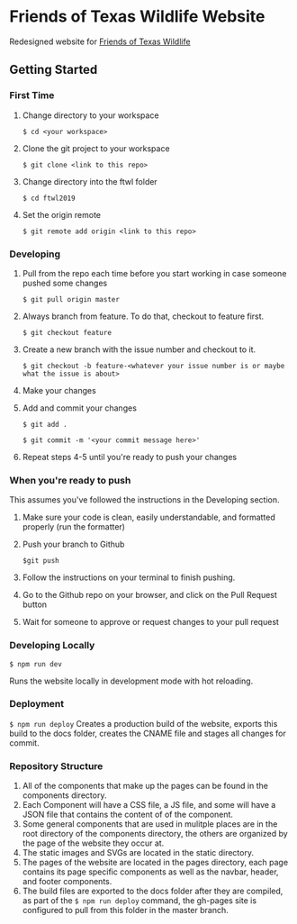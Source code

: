 # Friends of Texas Wildlife Website

Redesigned website for [Friends of Texas Wildlife](https://ftwl.org)

## Getting Started

### First Time

1. Change directory to your workspace

    ```$ cd <your workspace>```

2. Clone the git project to your workspace

    ```$ git clone <link to this repo>```

3. Change directory into the ftwl folder

    ```$ cd ftwl2019```

4. Set the origin remote

    ```$ git remote add origin <link to this repo>```

### Developing

1. Pull from the repo each time before you start working in case someone pushed some changes

   ```$ git pull origin master```

2. Always branch from feature. To do that, checkout to feature first.

   ```$ git checkout feature```

3. Create a new branch with the issue number and checkout to it.

    ```$ git checkout -b feature-<whatever your issue number is or maybe what the issue is about>```

4. Make your changes
5. Add and commit your changes

    `$ git add .`

    `$ git commit -m '<your commit message here>'`

6. Repeat steps 4-5 until you're ready to push your changes

### When you're ready to push

This assumes you've followed the instructions in the Developing section.

1. Make sure your code is clean, easily understandable, and formatted properly (run the formatter)
2. Push your branch to Github

    `$git push`

3. Follow the instructions on your terminal to finish pushing.
4. Go to the Github repo on your browser, and click on the Pull Request button
5. Wait for someone to approve or request changes to your pull request

### Developing Locally

`$ npm run dev`

Runs the website locally in development mode with hot reloading.

### Deployment

`$ npm run deploy`
Creates a production build of the website, exports this build to the docs folder, creates the CNAME file and stages all changes for commit.

### Repository Structure

1. All of the components that make up the pages can be found in the components directory.
2. Each Component will have a CSS file, a JS file, and some will have a JSON file that contains the content of of the component.
3. Some general components that are used in mulitple places are in the root directory of the components directory, the others are organized by the page of the website they occur at.
4. The static images and SVGs are located in the static directory.
5. The pages of the website are located in the pages directory, each page contains its page specific components as well as the navbar, header, and footer components.
6. The build files are exported to the docs folder after they are compiled, as part of the `$ npm run deploy` command, the gh-pages site is configured to pull from this folder in the master branch.
